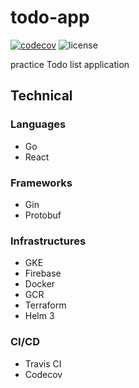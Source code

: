 # todo-app

[![codecov](https://codecov.io/gh/blackhorseya/todo-app/branch/main/graph/badge.svg?token=SV4V6G6QZJ)](https://codecov.io/gh/blackhorseya/todo-app) ![license](https://img.shields.io/github/license/blackhorseya/todo-app)

practice Todo list application

## Technical

### Languages

- Go
- React

### Frameworks

- Gin
- Protobuf

### Infrastructures

- GKE
- Firebase
- Docker
- GCR
- Terraform
- Helm 3

### CI/CD

- Travis CI
- Codecov
